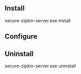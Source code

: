 
## Install
secure-zipkin-server.exe install

## Configure


## Uninstall
secure-zipkin-server.exe uninstall
